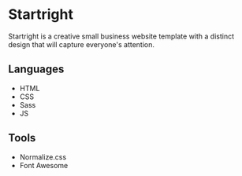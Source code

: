 # Startright
Startright is a creative small business website template with a distinct design that will capture everyone's attention.

## Languages
- HTML
- CSS
- Sass
- JS

## Tools 
- Normalize.css
- Font Awesome